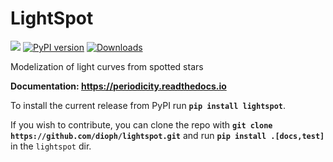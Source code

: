 # LightSpot

[![](https://github.com/dioph/lightspot/workflows/CI/badge.svg)](https://github.com/dioph/lightspot/actions?query=branch%3Amaster)
[![PyPI version](https://badge.fury.io/py/lightspot.svg)](https://badge.fury.io/py/lightspot)
[![Downloads](https://pepy.tech/badge/lightspot)](https://pepy.tech/project/lightspot)

Modelization of light curves from spotted stars

__Documentation: https://periodicity.readthedocs.io__

To install the current release from PyPI run __`pip install lightspot`__.

If you wish to contribute, you can clone the repo with 
__`git clone https://github.com/dioph/lightspot.git`__ and run
__`pip install .[docs,test]`__ in the `lightspot` dir.